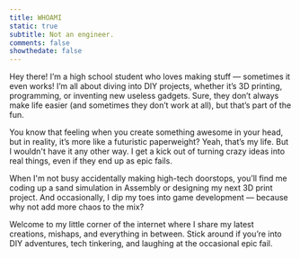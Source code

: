 ```yaml
---
title: WHOAMI
static: true
subtitle: Not an engineer.
comments: false
showthedate: false
---
```


Hey there! I’m a high school student who loves making stuff — sometimes it even works! I’m all about diving into DIY projects, whether it’s 3D printing, programming, or inventing new useless gadgets. Sure, they don’t always make life easier (and sometimes they don’t work at all), but that’s part of the fun.

You know that feeling when you create something awesome in your head, but in reality, it’s more like a futuristic paperweight? Yeah, that’s my life. But I wouldn't have it any other way. I get a kick out of turning crazy ideas into real things, even if they end up as epic fails.

When I'm not busy accidentally making high-tech doorstops, you’ll find me coding up a sand simulation in Assembly or designing my next 3D print project. And occasionally, I dip my toes into game development — because why not add more chaos to the mix?

Welcome to my little corner of the internet where I share my latest creations, mishaps, and everything in between. Stick around if you’re into DIY adventures, tech tinkering, and laughing at the occasional epic fail.
